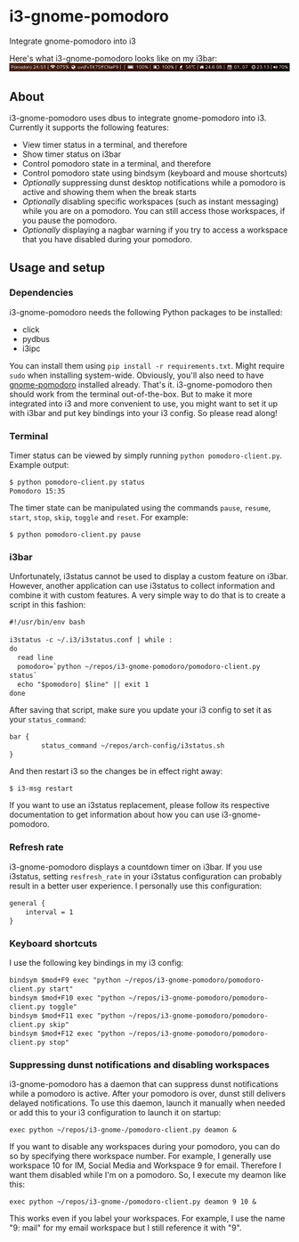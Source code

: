 # i3-gnome-pomodoro
Integrate gnome-pomodoro into i3

Here's what i3-gnome-pomodoro looks like on my i3bar:
![Pomodoro 24:45 |  075%    uvsFvTK7SffCNaP9 |  |    100% |    100% |    55°C |  24.6 GB |    01. 07    23.19 |  70%](screenshot.png?raw=true)

## About
i3-gnome-pomodoro uses dbus to integrate gnome-pomodoro into i3. Currently it supports the following features:
- View timer status in a terminal, and therefore
- Show timer status on i3bar
- Control pomodoro state in a terminal, and therefore
- Control pomodoro state using bindsym (keyboard and mouse shortcuts)
- *Optionally* suppressing dunst desktop notifications while a pomodoro is active and showing them when the break starts
- *Optionally* disabling specific workspaces (such as instant messaging) while you are on a pomodoro. You can still access those workspaces, if you pause the pomodoro.
- *Optionally* displaying a nagbar warning if you try to access a workspace that you have disabled during your pomodoro.

## Usage and setup
### Dependencies
i3-gnome-pomodoro needs the following Python packages to be installed:
* click
* pydbus
* i3ipc

You can install them using `pip install -r requirements.txt`. Might require `sudo` when installing system-wide. Obviously, you'll also need to have [gnome-pomodoro](http://gnomepomodoro.org/) installed already.
That's it. i3-gnome-pomodoro then should work from the terminal out-of-the-box. But to make it more integrated into i3 and more convenient to use, you might want to set it up with i3bar and put key bindings into your i3 config. So please read along!

### Terminal
Timer status can be viewed by simply running `python pomodoro-client.py`. Example output:

    $ python pomodoro-client.py status
    Pomodoro 15:35

The timer state can be manipulated using the commands `pause`, `resume`, `start`,
`stop`, `skip`, `toggle` and `reset`. For example:

    $ python pomodoro-client.py pause


### i3bar
Unfortunately, i3status cannot be used to display a custom feature on i3bar. However, another application can use i3status to collect information and combine it with custom features. A very simple way to do that is to create a script in this fashion:
```
#!/usr/bin/env bash

i3status -c ~/.i3/i3status.conf | while :
do
  read line
  pomodoro=`python ~/repos/i3-gnome-pomodoro/pomodoro-client.py status`
  echo "$pomodoro| $line" || exit 1
done
```

After saving that script, make sure you update your i3 config to set it as your `status_command`:
```
bar {
        status_command ~/repos/arch-config/i3status.sh
}
```

And then restart i3 so the changes be in effect right away:

    $ i3-msg restart

If you want to use an i3status replacement, please follow its respective documentation to get information about how you can use i3-gnome-pomodoro.

### Refresh rate
i3-gnome-pomodoro displays a countdown timer on i3bar. If you use i3status, setting `resfresh_rate` in your i3status configuration can probably result in a better user experience. I personally use this configuration:

```
general {
    interval = 1
}
```

### Keyboard shortcuts
I use the following key bindings in my i3 config:
```
bindsym $mod+F9 exec "python ~/repos/i3-gnome-pomodoro/pomodoro-client.py start"
bindsym $mod+F10 exec "python ~/repos/i3-gnome-pomodoro/pomodoro-client.py toggle"
bindsym $mod+F11 exec "python ~/repos/i3-gnome-pomodoro/pomodoro-client.py skip"
bindsym $mod+F12 exec "python ~/repos/i3-gnome-pomodoro/pomodoro-client.py stop"
```


### Suppressing dunst notifications and disabling workspaces
i3-gnome-pomodoro has a daemon that can suppress dunst notifications while a
pomodoro is active. After your pomodoro is over, dunst still delivers delayed
notifications. To use this daemon, launch it manually when needed or add this
to your i3 configuration to launch it on startup:

```
exec python ~/repos/i3-gnome-/pomodoro-client.py deamon &
```

If you want to disable any workspaces during your pomodoro, you can do so by
specifying there workspace number. For example, I generally use workspace 10
for IM, Social Media and Workspace 9 for email. Therefore I want them disabled
while I'm on a pomodoro. So, I execute my deamon like this:

```
exec python ~/repos/i3-gnome-/pomodoro-client.py deamon 9 10 &
```

This works even if you label your workspaces. For example, I use the name "9: mail"
for my email workspace but I still reference it with "9".
